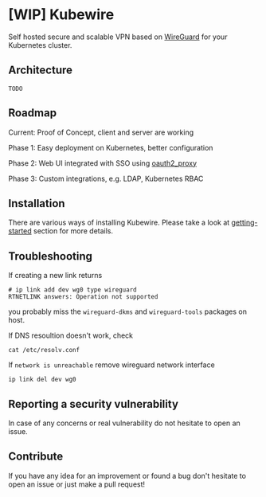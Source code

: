 # [WIP] Kubewire

Self hosted secure and scalable VPN based on [WireGuard](https://www.wireguard.com) for your Kubernetes cluster.

## Architecture

    TODO

## Roadmap

Current: Proof of Concept, client and server are working

Phase 1: Easy deployment on Kubernetes, better configuration 

Phase 2: Web UI integrated with SSO using [oauth2_proxy](https://github.com/bitly/oauth2_proxy)

Phase 3: Custom integrations, e.g. LDAP, Kubernetes RBAC

## Installation 

There are various ways of installing Kubewire.
Please take a look at [getting-started](getting-started.md) section for more details.

## Troubleshooting

If creating a new link returns

    # ip link add dev wg0 type wireguard
    RTNETLINK answers: Operation not supported

you probably miss the `wireguard-dkms` and `wireguard-tools` packages on host.


If DNS resoultion doesn't work, check

    cat /etc/resolv.conf
    
    
If `network is unreachable` remove wireguard network interface

    ip link del dev wg0    

## Reporting a security vulnerability

In case of any concerns or real vulnerability do not hesitate to open an issue.

## Contribute

If you have any idea for an improvement or found a bug don't hesitate to open an issue or just make a pull request!




